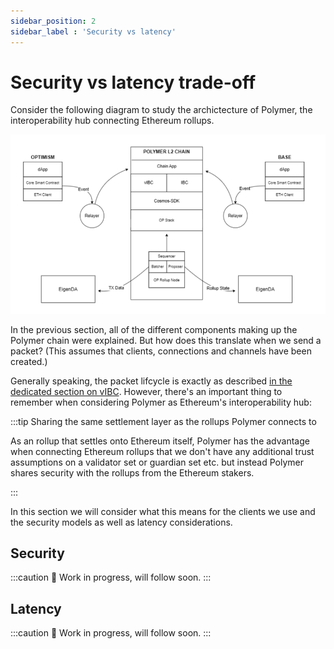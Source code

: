 ```yaml
---
sidebar_position: 2
sidebar_label : 'Security vs latency'
---
```


# Security vs latency trade-off

Consider the following diagram to study the archictecture of Polymer, the interoperability hub connecting Ethereum rollups.

![Polymer rollup architecture](../../../../static/img/learn/polymer-stack.png)

In the previous section, all of the different components making up the Polymer chain were explained. But how does this translate when we send a packet? (This assumes that clients, connections and channels have been created.)

Generally speaking, the packet lifcycle is exactly as described [in the dedicated section on vIBC](../vibc/lifecycle.md). However, there's an important thing to remember when considering Polymer as Ethereum's interoperability hub:

:::tip Sharing the same settlement layer as the rollups Polymer connects to

As an rollup that settles onto Ethereum itself, Polymer has the advantage when connecting Ethereum rollups that we don't have any additional trust assumptions on a validator set or guardian set etc. but instead Polymer shares security with the rollups from the Ethereum stakers.

:::

In this section we will consider what this means for the clients we use and the security models as well as latency considerations.

## Security

:::caution 🚧
Work in progress, will follow soon.
:::

## Latency

:::caution 🚧
Work in progress, will follow soon.
:::